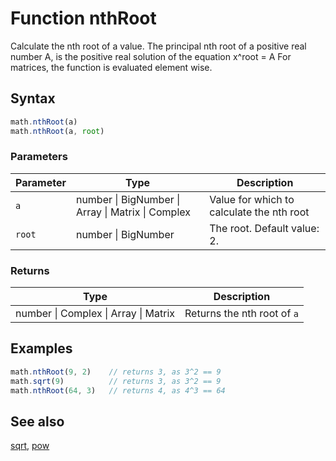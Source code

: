 <!-- Note: This file is automatically generated from source code comments. Changes made in this file will be overridden. -->
# Function nthRoot
Calculate the nth root of a value.
The principal nth root of a positive real number A, is the positive real
solution of the equation
    x^root = A
For matrices, the function is evaluated element wise.
## Syntax
```js
math.nthRoot(a)
math.nthRoot(a, root)
```
### Parameters
Parameter | Type | Description
--------- | ---- | -----------
`a` | number &#124; BigNumber &#124; Array &#124; Matrix &#124; Complex |  Value for which to calculate the nth root
`root` | number &#124; BigNumber | The root. Default value: 2.
### Returns
Type | Description
---- | -----------
number &#124; Complex &#124; Array &#124; Matrix | Returns the nth root of `a`
## Examples
```js
math.nthRoot(9, 2)    // returns 3, as 3^2 == 9
math.sqrt(9)          // returns 3, as 3^2 == 9
math.nthRoot(64, 3)   // returns 4, as 4^3 == 64
```
## See also
[sqrt](sqrt.md),
[pow](pow.md)
